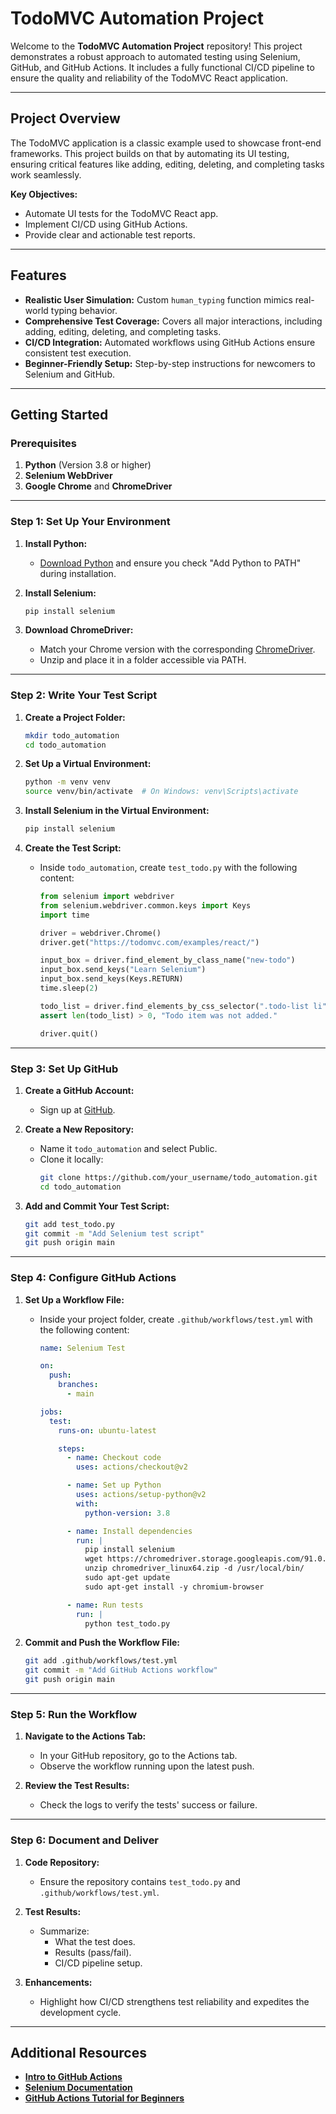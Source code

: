 # TodoMVC Automation Project

Welcome to the **TodoMVC Automation Project** repository! This project demonstrates a robust approach to automated testing using Selenium, GitHub, and GitHub Actions. It includes a fully functional CI/CD pipeline to ensure the quality and reliability of the TodoMVC React application.

---

## Project Overview

The TodoMVC application is a classic example used to showcase front-end frameworks. This project builds on that by automating its UI testing, ensuring critical features like adding, editing, deleting, and completing tasks work seamlessly.

**Key Objectives:**
- Automate UI tests for the TodoMVC React app.
- Implement CI/CD using GitHub Actions.
- Provide clear and actionable test reports.

---

## Features

- **Realistic User Simulation:** Custom `human_typing` function mimics real-world typing behavior.
- **Comprehensive Test Coverage:** Covers all major interactions, including adding, editing, deleting, and completing tasks.
- **CI/CD Integration:** Automated workflows using GitHub Actions ensure consistent test execution.
- **Beginner-Friendly Setup:** Step-by-step instructions for newcomers to Selenium and GitHub.

---

## Getting Started

### Prerequisites

1. **Python** (Version 3.8 or higher)
2. **Selenium WebDriver**
3. **Google Chrome** and **ChromeDriver**

---

### Step 1: Set Up Your Environment

1. **Install Python:**
   - [Download Python](https://www.python.org/downloads/) and ensure you check "Add Python to PATH" during installation.

2. **Install Selenium:**
   ```bash
   pip install selenium
   ```

3. **Download ChromeDriver:**
   - Match your Chrome version with the corresponding [ChromeDriver](https://sites.google.com/chromium.org/driver/).
   - Unzip and place it in a folder accessible via PATH.

---

### Step 2: Write Your Test Script

1. **Create a Project Folder:**
   ```bash
   mkdir todo_automation
   cd todo_automation
   ```

2. **Set Up a Virtual Environment:**
   ```bash
   python -m venv venv
   source venv/bin/activate  # On Windows: venv\Scripts\activate
   ```

3. **Install Selenium in the Virtual Environment:**
   ```bash
   pip install selenium
   ```

4. **Create the Test Script:**
   - Inside `todo_automation`, create `test_todo.py` with the following content:
     ```python
     from selenium import webdriver
     from selenium.webdriver.common.keys import Keys
     import time

     driver = webdriver.Chrome()
     driver.get("https://todomvc.com/examples/react/")

     input_box = driver.find_element_by_class_name("new-todo")
     input_box.send_keys("Learn Selenium")
     input_box.send_keys(Keys.RETURN)
     time.sleep(2)

     todo_list = driver.find_elements_by_css_selector(".todo-list li")
     assert len(todo_list) > 0, "Todo item was not added."

     driver.quit()
     ```

---

### Step 3: Set Up GitHub

1. **Create a GitHub Account:**
   - Sign up at [GitHub](https://github.com).

2. **Create a New Repository:**
   - Name it `todo_automation` and select Public.
   - Clone it locally:
     ```bash
     git clone https://github.com/your_username/todo_automation.git
     cd todo_automation
     ```

3. **Add and Commit Your Test Script:**
   ```bash
   git add test_todo.py
   git commit -m "Add Selenium test script"
   git push origin main
   ```

---

### Step 4: Configure GitHub Actions

1. **Set Up a Workflow File:**
   - Inside your project folder, create `.github/workflows/test.yml` with the following content:
     ```yaml
     name: Selenium Test

     on:
       push:
         branches:
           - main

     jobs:
       test:
         runs-on: ubuntu-latest

         steps:
           - name: Checkout code
             uses: actions/checkout@v2

           - name: Set up Python
             uses: actions/setup-python@v2
             with:
               python-version: 3.8

           - name: Install dependencies
             run: |
               pip install selenium
               wget https://chromedriver.storage.googleapis.com/91.0.4472.101/chromedriver_linux64.zip
               unzip chromedriver_linux64.zip -d /usr/local/bin/
               sudo apt-get update
               sudo apt-get install -y chromium-browser

           - name: Run tests
             run: |
               python test_todo.py
     ```

2. **Commit and Push the Workflow File:**
   ```bash
   git add .github/workflows/test.yml
   git commit -m "Add GitHub Actions workflow"
   git push origin main
   ```

---

### Step 5: Run the Workflow

1. **Navigate to the Actions Tab:**
   - In your GitHub repository, go to the Actions tab.
   - Observe the workflow running upon the latest push.

2. **Review the Test Results:**
   - Check the logs to verify the tests' success or failure.

---

### Step 6: Document and Deliver

1. **Code Repository:**
   - Ensure the repository contains `test_todo.py` and `.github/workflows/test.yml`.

2. **Test Results:**
   - Summarize:
     - What the test does.
     - Results (pass/fail).
     - CI/CD pipeline setup.

3. **Enhancements:**
   - Highlight how CI/CD strengthens test reliability and expedites the development cycle.

---

## Additional Resources

- **[Intro to GitHub Actions](https://docs.github.com/en/actions)**
- **[Selenium Documentation](https://www.selenium.dev/documentation/)**
- **[GitHub Actions Tutorial for Beginners](https://www.youtube.com/watch?v=R8_veQiYBjI)**
